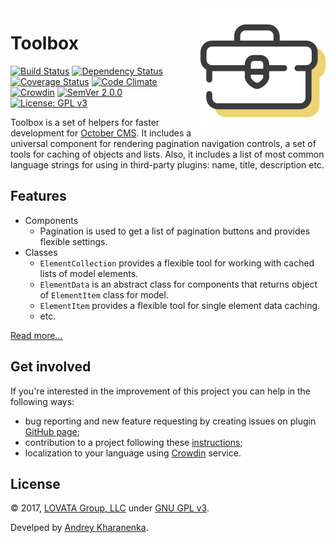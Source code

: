 <img src="assets/images/logo.svg" align="right">

# Toolbox

[![Build Status](https://travis-ci.org/lovata/oc-toolbox-plugin.svg?branch=master)](https://travis-ci.org/lovata/oc-toolbox-plugin)
[![Dependency Status](https://www.versioneye.com/user/projects/59d504fc2de28c002c1882b5/badge.svg)](https://www.versioneye.com/user/projects/59d504fc2de28c002c1882b5)
[![Coverage Status](https://coveralls.io/repos/github/lovata/oc-toolbox-plugin/badge.svg?branch=master)](https://coveralls.io/github/lovata/oc-toolbox-plugin?branch=master)
[![Code Climate](https://codeclimate.com/github/lovata/oc-toolbox-plugin/badges/gpa.svg)](https://codeclimate.com/github/lovata/oc-toolbox-plugin)
[![Crowdin](https://d322cqt584bo4o.cloudfront.net/toolbox-plugin-for-october-cms/localized.svg)](https://crowdin.com/project/toolbox-plugin-for-october-cms)
[![SemVer 2.0.0](http://img.shields.io/SemVer/2.0.0.png)](http://semver.org/spec/v2.0.0.html)
[![License: GPL v3](https://img.shields.io/badge/License-GPL%20v3-blue.svg)](https://www.gnu.org/licenses/gpl-3.0)

Toolbox is a set of helpers for faster development for [October CMS](https://github.com/octobercms/october). It includes a universal component for rendering pagination navigation controls, a set of tools for caching of objects and lists. Also, it includes a list of most common language strings for using in third-party plugins: name, title, description etc.

## Features

* Components
    * Pagination is used to get a list of pagination buttons and provides flexible settings.
* Classes
    * `ElementCollection` provides a flexible tool for working with cached lists of model elements.
    * `ElementData` is an abstract class for components that returns object of `ElementItem` class for model.
    * `ElementItem` provides a flexible tool for single element data caching.
    * etc.

[Read more…](https://github.com/lovata/oc-toolbox-plugin/wiki)

## Get involved

If you're interested in the improvement of this project you can help in the following ways:
* bug reporting and new feature requesting by creating issues on plugin [GitHub page](https://github.com/lovata/oc-toolbox-plugin/issues);
* contribution to a project following these [instructions](https://github.com/lovata/oc-toolbox-plugin/blob/master/CONTRIBUTING.md);
* localization to your language using [Crowdin](https://crowdin.com/project/toolbox-plugin-for-october-cms) service.

## License

© 2017, [LOVATA Group, LLC](https://github.com/lovata) under [GNU GPL v3](https://opensource.org/licenses/GPL-3.0).

Develped by [Andrey Kharanenka](https://github.com/kharanenka).
